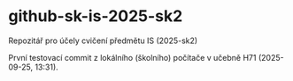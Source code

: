 # github-sk-is-2025-sk2
Repozitář pro účely cvičení předmětu IS (2025-sk2)

První testovací commit z lokálního (školního) počítače v učebně H71 (2025-09-25, 13:31).
